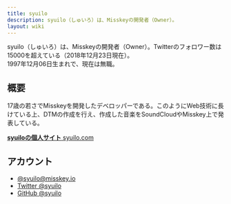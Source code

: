 ```yaml
---
title: syuilo
description: syuilo（しゅいろ）は、Misskeyの開発者（Owner）。
layout: wiki
---
```

syuilo（しゅいろ）は、Misskeyの開発者（Owner）。Twitterのフォロワー数は15000を超えている（2018年12月23日現在）。  
1997年12月06日生まれで、現在は無職。

## 概要
17歳の若さでMisskeyを開発したデベロッパーである。このようにWeb技術に長けている上、DTMの作成を行え、作成した音楽をSoundCloudやMisskey上で発表している。

[**syuiloの個人サイト** syuilo.com](https://syuilo.com)

## アカウント
- [@syuilo@misskey.io](https://misskey.io/@syuilo)
- [Twitter @syuilo](https://twitter.com/syuilo)
- [GitHub @syuilo](https://github.io/syuilo)
